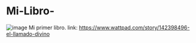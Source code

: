 # Mi-Libro-

![image](https://github.com/JoanDaniel18/Mi-Libro-/assets/71899829/409c207d-a036-4e3a-87bc-81389ec70ca3)
Mi primer libro.
link: 
https://www.wattpad.com/story/142398496-el-llamado-divino

